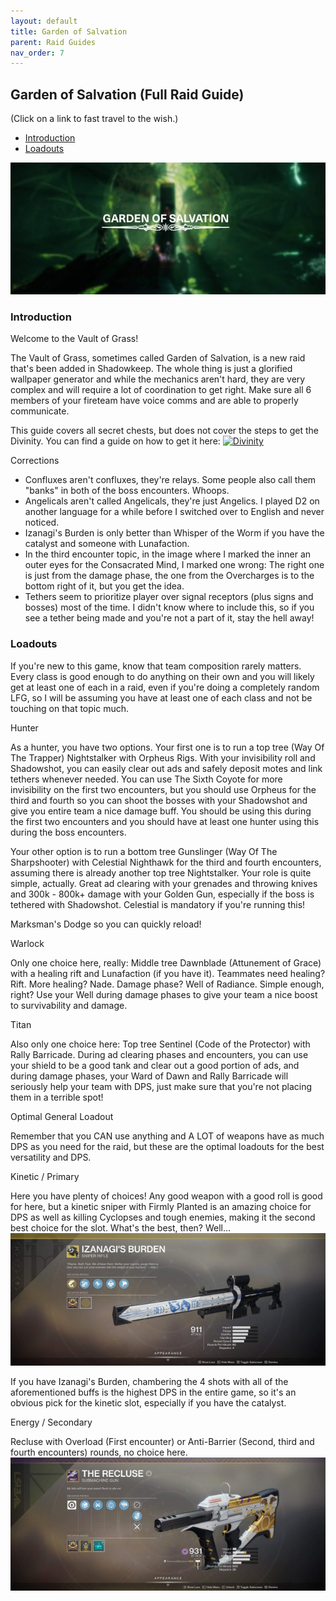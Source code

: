 ```yaml
---
layout: default
title: Garden of Salvation
parent: Raid Guides
nav_order: 7
---
```


## Garden of Salvation (Full Raid Guide)

(Click on a link to fast travel to the wish.)
- [Introduction]()
- [Loadouts]()

![garden_of_salvation](/assets/img/garden_of_salvation.jpg)
### Introduction
Welcome to the Vault of Grass!

The Vault of Grass, sometimes called Garden of Salvation, is a new raid that's been added in Shadowkeep. The whole thing is just a glorified wallpaper generator and while the mechanics aren't hard, they are very complex and will require a lot of coordination to get right. Make sure all 6 members of your fireteam have voice comms and are able to properly communicate.

This guide covers all secret chests, but does not cover the steps to get the Divinity. You can find a guide on how to get it here:
[![Divinity](http://img.youtube.com/vi/2IQ6M43gEus/0.jpg)](http://www.youtube.com/watch?v=2IQ6M43gEus "Destiny 2 Shadowkeep: How to Get Divinity - Raid Exotic Trace Rifle")

Corrections

- Confluxes aren't confluxes, they're relays. Some people also call them "banks" in both of the boss encounters. Whoops.
- Angelicals aren't called Angelicals, they're just Angelics. I played D2 on another language for a while before I switched over to English and never noticed.
- Izanagi's Burden is only better than Whisper of the Worm if you have the catalyst and someone with Lunafaction.
- In the third encounter topic, in the image where I marked the inner an outer eyes for the Consacrated Mind, I marked one wrong: The right one is just from the damage phase, the one from the Overcharges is to the bottom right of it, but you get the idea.
- Tethers seem to prioritize player over signal receptors (plus signs and bosses) most of the time. I didn't know where to include this, so if you see a tether being made and you're not a part of it, stay the hell away!

### Loadouts
If you're new to this game, know that team composition rarely matters. Every class is good enough to do anything on their own and you will likely get at least one of each in a raid, even if you're doing a completely random LFG, so I will be assuming you have at least one of each class and not be touching on that topic much.

Hunter

As a hunter, you have two options. Your first one is to run a top tree (Way Of The Trapper) Nightstalker with Orpheus Rigs. With your invisibility roll and Shadowshot, you can easily clear out ads and safely deposit motes and link tethers whenever needed. You can use The Sixth Coyote for more invisibility on the first two encounters, but you should use Orpheus for the third and fourth so you can shoot the bosses with your Shadowshot and give you entire team a nice damage buff. You should be using this during the first two encounters and you should have at least one hunter using this during the boss encounters.

Your other option is to run a bottom tree Gunslinger (Way Of The Sharpshooter) with Celestial Nighthawk for the third and fourth encounters, assuming there is already another top tree Nightstalker. Your role is quite simple, actually. Great ad clearing with your grenades and throwing knives and 300k - 800k+ damage with your Golden Gun, especially if the boss is tethered with Shadowshot. Celestial is mandatory if you're running this!

Marksman's Dodge so you can quickly reload!

Warlock

Only one choice here, really: Middle tree Dawnblade (Attunement of Grace) with a healing rift and Lunafaction (if you have it). Teammates need healing? Rift. More healing? Nade. Damage phase? Well of Radiance. Simple enough, right? Use your Well during damage phases to give your team a nice boost to survivability and damage.

Titan

Also only one choice here: Top tree Sentinel (Code of the Protector) with Rally Barricade. During ad clearing phases and encounters, you can use your shield to be a good tank and clear out a good portion of ads, and during damage phases, your Ward of Dawn and Rally Barricade will seriously help your team with DPS, just make sure that you're not placing them in a terrible spot!

Optimal General Loadout

Remember that you CAN use anything and A LOT of weapons have as much DPS as you need for the raid, but these are the optimal loadouts for the best versatility and DPS.

Kinetic / Primary

Here you have plenty of choices! Any good weapon with a good roll is good for here, but a kinetic sniper with Firmly Planted is an amazing choice for DPS as well as killing Cyclopses and tough enemies, making it the second best choice for the slot. What's the best, then? Well...
![Izanagi's Burden](/assets/img/izanagis_burden.jpg)

If you have Izanagi's Burden, chambering the 4 shots with all of the aforementioned buffs is the highest DPS in the entire game, so it's an obvious pick for the kinetic slot, especially if you have the catalyst.

Energy / Secondary

Recluse with Overload (First encounter) or Anti-Barrier (Second, third and fourth encounters) rounds, no choice here.
![Recluse](/assets/img/recluse.jpg)
